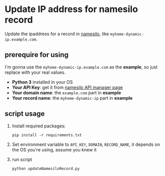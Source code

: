 # Update IP address for namesilo record

Update the ipaddress for a record in [namesilo](https://www.namesilo.com/index.php), like `myhome-dynamic-ip.example.com`.

## prerequire for using

I'm gonna use the `myhome-dynamic-ip.example.com` as the **example**, so just replace with your real values.

- **Python 3** installed in your OS
- **Your API Key**: get it from [namesilo API manager page](https://www.namesilo.com/account/api-manager)
- **Your domain name**: the `example.com` part in **example**
- **Your record name**: the `myhome-dynamic-ip` part in **example**

## script usage

1. Install required packages:

    `pip install -r requirements.txt`

1. Set environment variable to `API_KEY`, `DOMAIN`, `RECORD_NAME`, it depends on the OS you're using, assume you knew it
1. run script

    `python updateNamesiloRecord.py`
